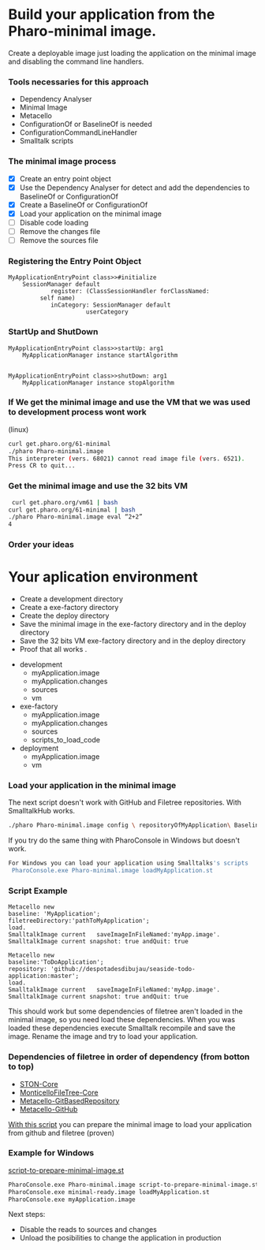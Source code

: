 # Build your application from the Pharo-minimal image.
Create a deployable image just  loading the application on the minimal image and disabling the command line handlers.
### Tools necessaries for this approach
- Dependency Analyser
- Minimal Image
- Metacello
- ConfigurationOf or BaselineOf is needed
- ConfigurationCommandLineHandler 
- Smalltalk scripts
### The minimal image process
- [x] Create an entry point object
- [x] Use the Dependency Analyser for detect and add the dependencies to BaselineOf or ConfigurationOf
- [x] Create a BaselineOf or ConfigurationOf
- [x] Load your application on the minimal image
- [ ] Disable code loading
- [ ] Remove the changes file
- [ ] Remove the sources file
### Registering the Entry Point Object

```st
MyApplicationEntryPoint class>>#initialize
    SessionManager default
            register: (ClassSessionHandler forClassNamed: 
         self name)
            inCategory: SessionManager default 
                      userCategory
```


### StartUp and ShutDown
```st
MyApplicationEntryPoint class>>startUp: arg1
    MyApplicationManager instance startAlgorithm


MyApplicationEntryPoint class>>shutDown: arg1
    MyApplicationManager instance stopAlgorithm
 ```
 
### If We get the minimal image and use the VM that we was used to development process wont work
(linux)
```sh
curl get.pharo.org/61-minimal
./pharo Pharo-minimal.image
This interpreter (vers. 68021) cannot read image file (vers. 6521).
Press CR to quit...

```
 ### Get the minimal image and use the 32 bits VM
 
```sh
 curl get.pharo.org/vm61 | bash
curl get.pharo.org/61-minimal | bash
./pharo Pharo-minimal.image eval “2+2”
4
```
 ### Order your ideas
 # Your aplication environment

- Create a development directory
- Create a exe-factory directory
- Create the deploy directory
- Save the minimal image in the exe-factory directory and in the deploy directory
- Save the 32 bits VM exe-factory directory and in the deploy directory
- Proof that all works
.

 * development
   * myApplication.image
   * myApplication.changes
   * sources
   * vm
 * exe-factory
   * myApplication.image
   * myApplication.changes
   * sources
   * scripts_to_load_code
 * deployment
   * myApplication.image
   * vm


### Load your application in the minimal image
The next script doesn't work with GitHub and Filetree repositories. 
With SmalltalkHub works.
```sh
./pharo Pharo-minimal.image config \ repositoryOfMyApplication\ BaselineOfMyApplication\ --install=baseline

```


If you try do the same thing with PharoConsole in Windows but doesn't work.
```sh
For Windows you can load your application using Smalltalks's scripts
 PharoConsole.exe Pharo-minimal.image loadMyApplication.st
```
### Script Example

```st
Metacello new
baseline: 'MyApplication';
filetreeDirectory:'pathToMyApplication';
load.
SmalltalkImage current   saveImageInFileNamed:'myApp.image'.
SmalltalkImage current snapshot: true andQuit: true
```

```st
Metacello new
baseline:'ToDoApplication';
repository: 'github://despotadesdibujau/seaside-todo-application:master';
load.
SmalltalkImage current   saveImageInFileNamed:'myApp.image'.
SmalltalkImage current snapshot: true andQuit: true
```
This should work but some dependencies of filetree aren't loaded in the minimal image, so you need load these dependencies.
When you was loaded these dependencies execute Smalltalk recompile and save the image.
Rename the image and try to load your application.
### Dependencies of filetree in order of dependency (from botton to top)

  - [STON-Core](https://ci.inria.fr/pharo-contribution/job/EnterprisePharoBook/lastSuccessfulBuild/artifact/book-result/STON/STON.html)
  - [MonticelloFileTree-Core](https://gist.github.com/despotadesdibujau/c4e60ba35430f650ae1d3a9d52dc8788)
  - [Metacello-GitBasedRepository](https://gist.github.com/despotadesdibujau/172b75e19970b3ceb5ba2337e53c3088)
  - [Metacello-GitHub](https://gist.github.com/despotadesdibujau/053dcd8ff12bf84977aaf862b70fac76)
  
 [With this script](https://gist.github.com/despotadesdibujau/804115f5be69554a047ad2e3ecd0b201) you can prepare the minimal image to load your application from github and filetree (proven)
 ### Example for Windows
 [script-to-prepare-minimal-image.st](https://gist.github.com/despotadesdibujau/804115f5be69554a047ad2e3ecd0b201)
 ```bash
 PharoConsole.exe Pharo-minimal.image script-to-prepare-minimal-image.st
PharoConsole.exe minimal-ready.image loadMyApplication.st
PharoConsole.exe myApplication.image
 ```
 Next steps:
 - Disable the reads to sources and changes
 - Unload the posibilities to change the application in production
 
